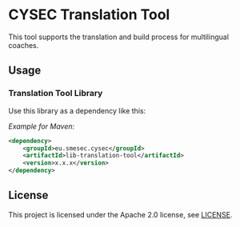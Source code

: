 # CYSEC Translation Tool

This tool supports the translation and build process for multilingual coaches.

## Usage

### Translation Tool Library
Use this library as a dependency like this:

*Example for Maven:*
```xml
<dependency>
    <groupId>eu.smesec.cysec</groupId>
    <artifactId>lib-translation-tool</artifactId>
    <version>x.x.x</version>
</dependency>
```

## License
This project is licensed under the Apache 2.0 license, see [LICENSE](LICENSE).
